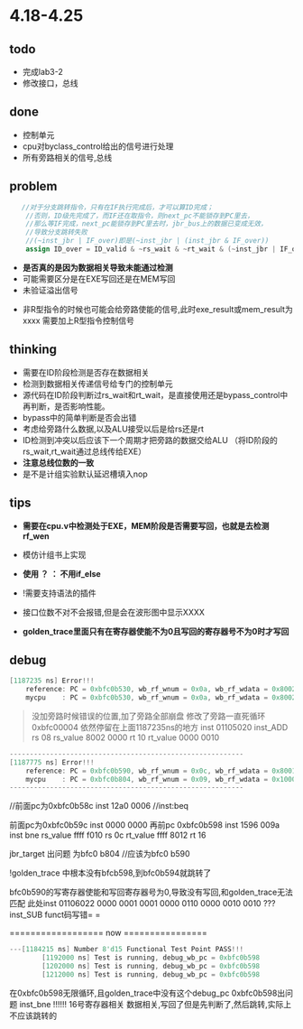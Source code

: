 # 4.18-4.25

## todo

- 完成lab3-2
- 修改接口，总线

## done

- 控制单元
- cpu对byclass_control给出的信号进行处理
- 所有旁路相关的信号,总线

## problem

```verilog
   //对于分支跳转指令，只有在IF执行完成后，才可以算ID完成；
    //否则，ID级先完成了，而IF还在取指令，则next_pc不能锁存到PC里去，
    //那么等IF完成，next_pc能锁存到PC里去时，jbr_bus上的数据已变成无效，
    //导致分支跳转失败
    //(~inst_jbr | IF_over)即是(~inst_jbr | (inst_jbr & IF_over))
    assign ID_over = ID_valid & ~rs_wait & ~rt_wait & (~inst_jbr | IF_over);
```

- **是否真的是因为数据相关导致未能通过检测**
- 可能需要区分是在EXE写回还是在MEM写回
- 未验证溢出信号

>
- 非R型指令的时候也可能会给旁路使能的信号,此时exe_result或mem_result为xxxx
需要加上R型指令控制信号

## thinking

- 需要在ID阶段检测是否存在数据相关
- 检测到数据相关传递信号给专门的控制单元
- 源代码在ID阶段判断过rs_wait和rt_wait，是直接使用还是bypass_control中再判断，是否影响性能。
- bypass中的简单判断是否会出错
- 考虑给旁路什么数据,以及ALU接受以后是给rs还是rt
- ID检测到冲突以后应该下一个周期才把旁路的数据交给ALU
（将ID阶段的rs_wait,rt_wait通过总线传给EXE）
- **注意总线位数的一致**
- 是不是计组实验默认延迟槽填入nop

## tips

- **需要在cpu.v中检测处于EXE，MEM阶段是否需要写回，也就是去检测rf_wen**
- 模仿计组书上实现
- **使用 ？ ： 不用if_else**
- !需要支持语法的插件
- 接口位数不对不会报错,但是会在波形图中显示XXXX

- **golden_trace里面只有在寄存器使能不为0且写回的寄存器号不为0时才写回**

## debug

```c
[1187235 ns] Error!!!
    reference: PC = 0xbfc0b530, wb_rf_wnum = 0x0a, wb_rf_wdata = 0x80020010
    mycpu    : PC = 0xbfc0b530, wb_rf_wnum = 0x0a, wb_rf_wdata = 0x80025020
```

>没加旁路时候错误的位置,加了旁路全部崩盘
>修改了旁路一直死循环0xbfc00004
依然停留在上面1187235ns的地方
inst 01105020 inst_ADD
rs 08 rs_value 8002 0000
rt 10 rt_value 0000 0010

```c
----------------------------------------------------------
[1187775 ns] Error!!!
    reference: PC = 0xbfc0b590, wb_rf_wnum = 0x0c, wb_rf_wdata = 0x8001fff0
    mycpu    : PC = 0xbfc0b804, wb_rf_wnum = 0x09, wb_rf_wdata = 0x10000000
----------------------------------------------------------
```

//前面pc为0xbfc0b58c inst 12a0 0006
//inst:beq

前面pc为0xbfc0b59c  inst 0000 0000
再前pc  0xbfc0b598  inst 1596 009a inst bne
rs_value ffff f010      rs 0c
rt_value ffff 8012      rt 16

jbr_target 出问题 为bfc0 b804 //应该为bfc0 b590

!golden_trace 中根本没有bfcb598,到bfc0b594就跳转了

bfc0b590的写寄存器使能和写回寄存器号为0,导致没有写回,和golden_trace无法匹配
此处inst 01106022  0000 0001 0001 0000 0110 0000 0010 0010
??? inst_SUB funct码写错= =

================== now ================

``` verilog
---[1184215 ns] Number 8'd15 Functional Test Point PASS!!!
        [1192000 ns] Test is running, debug_wb_pc = 0xbfc0b598
        [1202000 ns] Test is running, debug_wb_pc = 0xbfc0b598
        [1212000 ns] Test is running, debug_wb_pc = 0xbfc0b598
```

在0xbfc0b598无限循环,且golden_trace中没有这个debug_pc
0xbfc0b598出问题 inst_bne
!!!!!! 16号寄存器相关
数据相关,写回了但是先判断了,然后跳转,实际上不应该跳转的